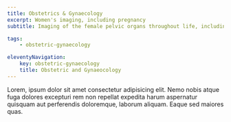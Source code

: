 ```yaml
---
title: Obstetrics & Gynaecology
excerpt: Women's imaging, including pregnancy
subtitle: Imaging of the female pelvic organs throughout life, including during pregnancy. Gynaecological and oncological imaging of the female pelvis.

tags: 
    - obstetric-gynaecology

eleventyNavigation:
    key: obstetric-gynaecology
    title: Obstetric and Gynaeocology
---
```


Lorem, ipsum dolor sit amet consectetur adipisicing elit. Nemo nobis atque fuga dolores excepturi rem non repellat expedita harum aspernatur quisquam aut perferendis doloremque, laborum aliquam. Eaque sed maiores quas.